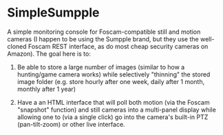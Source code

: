 # SimpleSumpple

A simple monitoring console for Foscam-compatible still and motion cameras (I happen to be using the Sumpple brand, but they use the well-cloned Foscam REST interface, as do most cheap security cameras on Amazon).  The goal here is to:

1) Be able to store a large number of images (similar to how a hunting/game camera works) while selectively "thinning" the stored image folder (e.g. store hourly after one week, daily after 1 month, monthly after 1 year)

2) Have a an HTML interface that will poll both motion (via the Foscam "snapshot" function) and still cameras into a multi-panel display while allowing one to (via a single click) go into the camera's built-in PTZ (pan-tilt-zoom) or other live interface.

